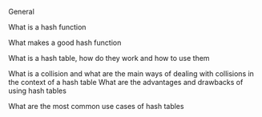 General

What is a hash function

What makes a good hash function

What is a hash table, how do they work and how to use them

What is a collision and what are the main ways of dealing with collisions in the context of a hash table
What are the advantages and drawbacks of using hash tables

What are the most common use cases of hash tables
